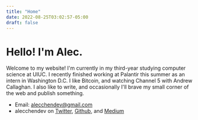 ```yaml
---
title: "Home"
date: 2022-08-25T03:02:57-05:00
draft: false
---
```


# Hello! I'm Alec.

Welcome to my website! I'm currently in my third-year studying computer science at UIUC. I recently finished working at Palantir this summer as an intern in Washington D.C. I like Bitcoin, and watching Channel 5 with Andrew Callaghan. I also like to write, and occasionally I'll brave my small corner of the web and publish something.

- Email: [alecchendev@gmail.com](mailto:alecchendev@gmail.com)
- alecchendev on [Twitter](https://twitter.com/alecchendev), [Github](https://github.com/alecchendev), and [Medium](https://alecchendev.medium.com/)
